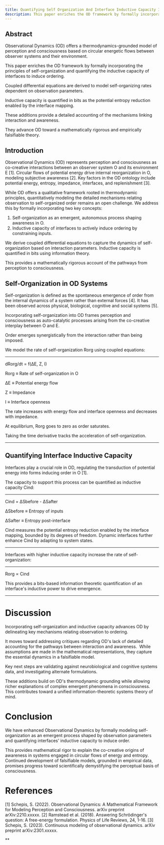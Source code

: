 ```yaml
---
title: Quantifying Self Organization And Interface Inductive Capacity In Observational Dynamics Models Of Perception And Consciousness
description: This paper enriches the OD framework by formally incorporating the principles of self-organization and quantifying the inductive capacity of interfaces to induce ordering. 
---
```

## Abstract

Observational Dynamics (OD) offers a thermodynamics-grounded model of perception and consciousness based on circular energetic flows between observer systems and their environment.

This paper enriches the OD framework by formally incorporating the principles of self-organization and quantifying the inductive capacity of interfaces to induce ordering.

Coupled differential equations are derived to model self-organizing rates dependent on observation parameters.

Inductive capacity is quantified in bits as the potential entropy reduction enabled by the interface mapping.

These additions provide a detailed accounting of the mechanisms linking interaction and awareness.

They advance OD toward a mathematically rigorous and empirically falsifiable theory.

## Introduction

Observational Dynamics (OD) represents perception and consciousness as co-creative interactions between an observer system O and its environment E [1]. Circular flows of potential energy drive internal reorganization in O, modeling subjective awareness [2]. Key factors in the OD ontology include potential energy, entropy, impedance, interfaces, and replenishment [3].

While OD offers a qualitative framework rooted in thermodynamic principles, quantitatively modeling the detailed mechanisms relating observation to self-organized order remains an open challenge. We address this by formally incorporating two key concepts:

1. Self-organization as an emergent, autonomous process shaping awareness in O.
2. Inductive capacity of interfaces to actively induce ordering by constraining inputs.

We derive coupled differential equations to capture the dynamics of self-organization based on interaction parameters. Inductive capacity is quantified in bits using information theory.

This provides a mathematically rigorous account of the pathways from perception to consciousness.
  
## Self-Organization in OD Systems

Self-organization is defined as the spontaneous emergence of order from the internal dynamics of a system rather than external forces [4]. It has been observed across physical, biological, cognitive and social systems [5].

Incorporating self-organization into OD frames perception and consciousness as auto-catalytic processes arising from the co-creative interplay between O and E.

Order emerges synergistically from the interaction rather than being imposed.

We model the rate of self-organization Rorg using coupled equations:

---
dRorg/dt = f(ΔE, Z, I)

Rorg ≡ Rate of self-organization in O

ΔE ≡ Potential energy flow

Z ≡ Impedance

I ≡ Interface openness

The rate increases with energy flow and interface openness and decreases with impedance.

At equilibrium, Rorg goes to zero as order saturates.

Taking the time derivative tracks the acceleration of self-organization.

---

## Quantifying Interface Inductive Capacity

Interfaces play a crucial role in OD, regulating the transduction of potential energy into forms inducing order in O [1].

The capacity to support this process can be quantified as inductive capacity Cind:

---
Cind = ΔSbefore - ΔSafter

ΔSbefore ≡ Entropy of inputs

ΔSafter ≡ Entropy post-interface

Cind measures the potential entropy reduction enabled by the interface mapping, bounded by its degrees of freedom. Dynamic interfaces further enhance Cind by adapting to system states.

---

Interfaces with higher inductive capacity increase the rate of self-organization:

---
Rorg ∝ Cind

This provides a bits-based information theoretic quantification of an interface's inductive power to drive emergence.

---
  
# Discussion

Incorporating self-organization and inductive capacity advances OD by delineating key mechanisms relating observation to ordering.

It moves toward addressing critiques regarding OD's lack of detailed accounting for the pathways between interaction and awareness.  While assumptions are made in the mathematical representations, they capture the essential dynamics in a falsifiable model.

Key next steps are validating against neurobiological and cognitive systems data, and investigating alternate formulations.

These additions build on OD's thermodynamic grounding while allowing richer explanations of complex emergent phenomena in consciousness.  This contributes toward a unified information-theoretic systems theory of mind.

# Conclusion

We have enhanced Observational Dynamics by formally modeling self-organization as an emergent process shaped by observation parameters and quantifying interfaces' inductive capacity to induce order.

This provides mathematical rigor to explain the co-creative origins of awareness in systems engaged in circular flows of energy and entropy. Continued development of falsifiable models, grounded in empirical data, promises progress toward scientifically demystifying the perceptual basis of consciousness.

# References

[1] Schepis, S. (2022). Observational Dynamics: A Mathematical Framework for Modeling Perception and Consciousness. arXiv preprint arXiv:2210.xxxxx.
[2] Ramstead et al. (2018). Answering Schrödinger's question: A free-energy formulation. Physics of Life Reviews, 24, 1-16.
[3] Schepis, S. (2023). Continuous modeling of observational dynamics. arXiv preprint arXiv:2301.xxxxx.

**

